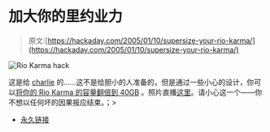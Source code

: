 # 加大你的里约业力

> 原文:[https://hackaday.com/2005/01/10/supersize-your-rio-karma/](https://hackaday.com/2005/01/10/supersize-your-rio-karma/)

![Rio Karma hack](img/5c73d65df104e2b1afc23c27fa9af838.png)

这是给 [charlie](http://hackaday.com/entry/1234000630026524/) 的……这不是给胆小的人准备的，但是通过一些小心的设计，你可以[将你的 Rio Karma 的容量翻倍到 40GB](http://www.playerblog.com/archives/000198.shtml) 。照片直播[这里](http://www.mindknob.com/hack/)。请小心这一个——你不想以任何坏的因果报应结束。；>

*   [永久链接](http://www.mindknob.com/hack/)
